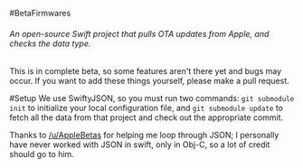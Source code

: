 #BetaFirmwares

###### An open-source Swift project that pulls OTA updates from Apple, and checks the data type.

This is in complete beta, so some features aren't there yet and bugs may occur.
If you want to add these things yourself, please make a pull request.

#Setup
We use SwiftyJSON, so you must run two commands: 
`git submodule init` to initialize your local configuration file, and `git submodule update` to fetch all the data from that project and check out the appropriate commit.

Thanks to [/u/AppleBetas](https://reddit.com/user/AppleBetas) for helping me loop through JSON; I personally have never worked with JSON in swift, only in Obj-C, so a lot of credit should go to him.
